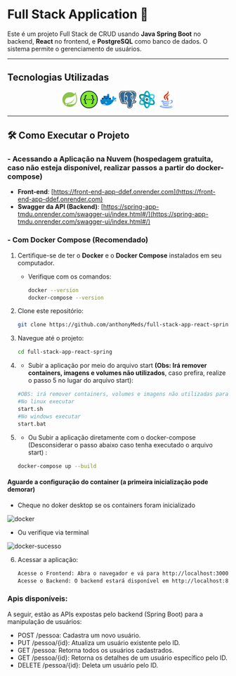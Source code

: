 # Full Stack Application 🚀

Este é um projeto Full Stack de CRUD usando **Java Spring Boot** no backend, **React** no frontend, e **PostgreSQL** como banco de dados. O sistema permite o gerenciamento de usuários.

---

## Tecnologias Utilizadas

<p align="center">
  <img src="documentacao/logosStacks/springLogo.png" alt="Spring Logo" width="40"/>
  <img src="documentacao/logosStacks/swaggerLogo.png" alt="Swagger" width="40"/>
  <img src="documentacao/logosStacks/dockerLogo.png" alt="Docker" width="40"/>
  <img src="documentacao/logosStacks/postgreLogo.png" alt="Postgresql" width="40"/>
  <img src="documentacao/logosStacks/reactLogo.png" alt="React" width="40"/>
  <img src="documentacao/logosStacks/javaLogo.png" alt="Java" width="40"/>
</p>

---

## 🛠️ Como Executar o Projeto

### - Acessando a Aplicação na Nuvem (hospedagem gratuita, caso não esteja disponível, realizar passos a partir do docker-compose)

- **Front-end**: [https://front-end-app-ddef.onrender.com](https://front-end-app-ddef.onrender.com)
- **Swagger da API (Backend)**: [https://spring-app-tmdu.onrender.com/swagger-ui/index.html#/](https://spring-app-tmdu.onrender.com/swagger-ui/index.html#/)


### - Com Docker Compose (Recomendado)
1. Certifique-se de ter o **Docker** e o **Docker Compose** instalados em seu computador.
   - Verifique com os comandos:
     ```bash
     docker --version
     docker-compose --version
     ```

2. Clone este repositório:
   ```bash
   git clone https://github.com/anthonyMeds/full-stack-app-react-spring.git

3. Navegue até o projeto:
    ```bash
    cd full-stack-app-react-spring

4. - Subir a aplicação por meio do arquivo start **(Obs: Irá remover containers, imagens e volumes não utilizados**, caso prefira, realize o passo 5 no lugar do arquivo start):
    ```bash
    #OBS: irá remover containers, volumes e imagens não utilizadas para evitar conflitos
    #No linux executar 
    start.sh
    #No windows executar 
    start.bat

5. - Ou Subir a aplicação diretamente com o docker-compose (Desconsiderar  o passo abaixo caso tenha executado o arquivo start) :
    ```bash
    docker-compose up --build

#### Aguarde a configuração do container (a primeira inicialização pode demorar)
- Cheque no doker desktop se os containers foram inicializado

![docker](./documentacao/docker-container.png)

- Ou verifique via terminal 

![docker-sucesso](./documentacao//docker-sucesso-teminal.png)


6. Acessar a aplicação:
    ```bash
    Acesse o Frontend: Abra o navegador e vá para http://localhost:3000
    Acesse o Backend: O backend estará disponível em http://localhost:8080


### Apis disponíveis: 

A seguir, estão as APIs expostas pelo backend (Spring Boot) para a manipulação de usuários:

- POST /pessoa: Cadastra um novo usuário.
- PUT /pessoa/{id}: Atualiza um usuário existente pelo ID.
- GET /pessoa: Retorna todos os usuários cadastrados.
- GET /pessoa/{id}: Retorna os detalhes de um usuário específico pelo ID.
- DELETE /pessoa/{id}: Deleta um usuário pelo ID.
   

